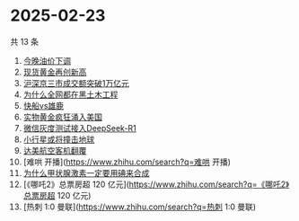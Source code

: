 # 2025-02-23

共 13 条

<!-- BEGIN -->
<!-- 最后更新时间 Sun Feb 23 2025 14:09:54 GMT+0800 (China Standard Time) -->

1. [今晚油价下调](https://www.zhihu.com/search?q=今晚油价下调)
1. [现货黄金再创新高](https://www.zhihu.com/search?q=现货黄金再创新高)
1. [沪深京三市成交额突破1万亿元](https://www.zhihu.com/search?q=沪深京三市成交额突破1万亿元)
1. [为什么全网都在黑土木工程](https://www.zhihu.com/search?q=为什么全网都在黑土木工程)
1. [快船vs雄鹿](https://www.zhihu.com/search?q=快船vs雄鹿)
1. [实物黄金疯狂涌入美国](https://www.zhihu.com/search?q=实物黄金疯狂涌入美国)
1. [微信灰度测试接入DeepSeek-R1](https://www.zhihu.com/search?q=微信灰度测试接入DeepSeek-R1)
1. [小行星或将撞击地球](https://www.zhihu.com/search?q=小行星或将撞击地球)
1. [达美航空客机翻覆](https://www.zhihu.com/search?q=达美航空客机翻覆)
1. [难哄 开播](https://www.zhihu.com/search?q=难哄 开播)
1. [为什么甲状腺激素一定要用碘来合成](https://www.zhihu.com/search?q=为什么甲状腺激素一定要用碘来合成)
1. [《哪吒2》总票房超 120 亿元](https://www.zhihu.com/search?q=《哪吒2》总票房超
   120 亿元)
1. [热刺 1:0 曼联](https://www.zhihu.com/search?q=热刺 1:0 曼联)

<!-- END -->
